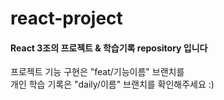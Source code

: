 # react-project
<h4>React 3조의 프로젝트 & 학습기록 repository 입니다</h4>
<div>
  프로젝트 기능 구현은 "feat/기능이름" 브랜치를 
</div>
<div>
  개인 학습 기록은 "daily/이름" 브랜치를 확인해주세요 :)
</div>

